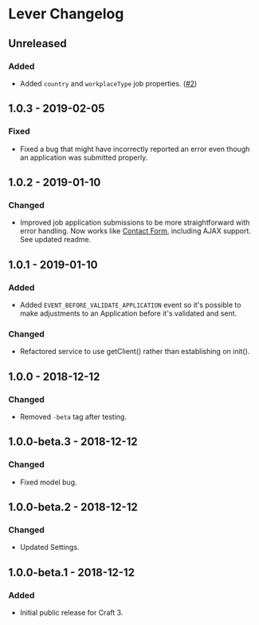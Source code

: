 # Lever Changelog

## Unreleased
### Added
- Added `country` and `workplaceType` job properties. ([#2](https://github.com/workingconcept/lever-craft-plugin/issues/2))

## 1.0.3 - 2019-02-05
### Fixed
- Fixed a bug that might have incorrectly reported an error even though an application was submitted properly.

## 1.0.2 - 2019-01-10
### Changed
- Improved job application submissions to be more straightforward with error handling. Now works like [Contact Form](https://github.com/craftcms/contact-form), including AJAX support. See updated readme.

## 1.0.1 - 2019-01-10
### Added
- Added `EVENT_BEFORE_VALIDATE_APPLICATION` event so it's possible to make adjustments to an Application before it's validated and sent.

### Changed
- Refactored service to use getClient() rather than establishing on init().

## 1.0.0 - 2018-12-12
### Changed
- Removed `-beta` tag after testing.

## 1.0.0-beta.3 - 2018-12-12
### Changed
- Fixed model bug.

## 1.0.0-beta.2 - 2018-12-12
### Changed
- Updated Settings.

## 1.0.0-beta.1 - 2018-12-12
### Added
- Initial public release for Craft 3.
